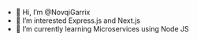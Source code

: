 - 👋 Hi, I’m @NovqiGarrix
- 👀 I’m interested Express.js and Next.js
- 🌱 I’m currently learning Microservices using Node JS
